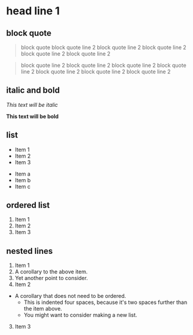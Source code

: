 # head line 1
## block quote

> block quote
> block quote line 2
> block quote line 2
> block quote line 2
> block quote line 2
> block quote line 2

> block quote line 2
> block quote line 2
> block quote line 2
> block quote line 2
> block quote line 2
> block quote line 2
> block quote line 2

## italic and bold

*This text will be italic*

**This text will be bold**


## list
* Item 1
* Item 2
* Item 3

- Item a
- Item b
- Item c

## ordered list

1. Item 1
2. Item 2
3. Item 3

## nested lines

1. Item 1
  1. A corollary to the above item.
  2. Yet another point to consider.
2. Item 2
  * A corollary that does not need to be ordered.
    * This is indented four spaces, because it's two spaces further than the item above.
    * You might want to consider making a new list.
3. Item 3
